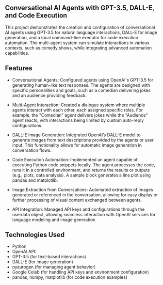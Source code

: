 ## Conversational AI Agents with GPT-3.5, DALL-E, and Code Execution
This project demonstrates the creation and configuration of conversational AI agents using GPT-3.5 for natural language interactions, DALL-E for image generation, and a local command-line executor for code execution automation. The multi-agent system can simulate interactions in various contexts, such as comedy shows, while integrating advanced automation capabilities.

## Features
- Conversational Agents: Configured agents using OpenAI's GPT-3.5 for generating human-like text responses. The agents are designed with specific personalities and goals, such as a comedian delivering jokes and an audience providing feedback.

- Multi-Agent Interaction: Created a dialogue system where multiple agents interact with each other, each assigned specific roles. For example, the "Comedian" agent delivers jokes while the "Audience" agent reacts, with interactions being limited by custom auto-reply configurations.

- DALL-E Image Generation: Integrated OpenAI’s DALL-E model to generate images from text descriptions provided by the agents or user input. This functionality allows for automatic image generation in conversation flows.

- Code Execution Automation: Implemented an agent capable of executing Python code snippets locally. The agent processes the code, runs it in a controlled environment, and returns the results or outputs (e.g., plots, data analysis). A sample block generates a line plot using pandas and matplotlib.

- Image Extraction from Conversations: Automated extraction of images generated or referenced in the conversation, allowing for easy display or further processing of visual content exchanged between agents.

- API Integration: Managed API keys and configurations through the userdata object, allowing seamless interaction with OpenAI services for language modeling and image generation.

## Technologies Used
- Python
- OpenAI API:
- GPT-3.5 (for text-based interactions)
- DALL-E (for image generation)
- pyautogen (for managing agent behavior)
- Google Colab (for handling API keys and environment configuration)
- pandas, numpy, matplotlib (for code execution examples)
